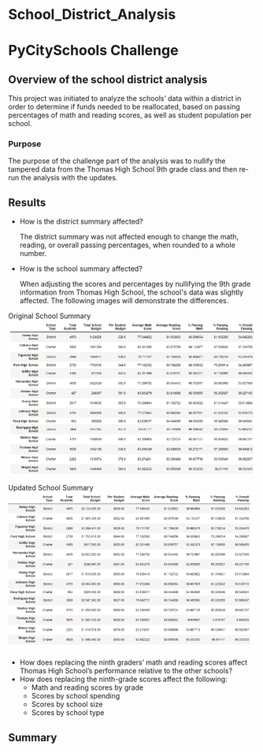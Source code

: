 # School_District_Analysis
# PyCitySchools Challenge
## Overview of the school district analysis
	
  This project was initiated to analyze the schools’ data within a district in order to determine if funds needed to be reallocated, based on passing percentages of math and reading scores, as well as student population per school.

### Purpose
	
  The purpose of the challenge part of the analysis was to nullify the tampered data from the Thomas High School 9th grade class and then re-run the analysis with the updates.

## Results 
  - How is the district summary affected?

	The district summary was not affected enough to change the math, reading, or overall passing percentages, when rounded to a whole number.
    
  - How is the school summary affected?

	When adjusting the scores and percentages by nullifying the 9th grade information from Thomas High School, the school's data was slightly affected. The following images will demonstrate the differences. 

Original School Summary
![Original_School_Summary.png](Resources/Original_School_Summary.png)

Updated School Summary
![Updated_School_Summary.png](Resources/Updated_School_Summary.png)

- How does replacing the ninth graders’ math and reading scores affect Thomas High School’s performance relative to the other 	schools?
- How does replacing the ninth-grade scores affect the following:
	- Math and reading scores by grade
	- Scores by school spending
	- Scores by school size
	- Scores by school type

## Summary 

  
